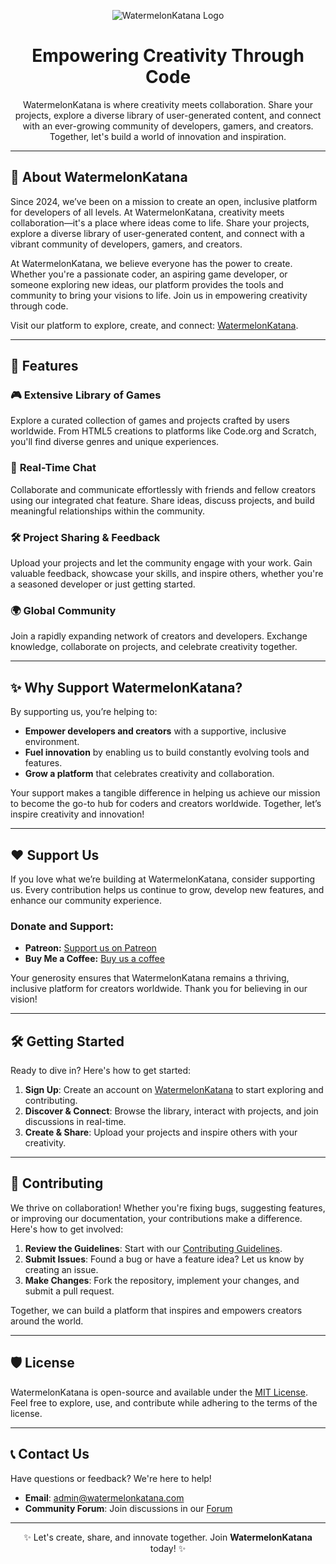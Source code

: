 <p align="center">
    <img src="https://raw.githubusercontent.com/WatermelonKatanaDevs/WatermelonKatana/refs/heads/main/Assets/images/global_logo.png" alt="WatermelonKatana Logo">
</p>

<h1 align="center">Empowering Creativity Through Code</h1>

<p align="center">
WatermelonKatana is where creativity meets collaboration. Share your projects, explore a diverse library of user-generated content, and connect with an ever-growing community of developers, gamers, and creators. Together, let's build a world of innovation and inspiration.
</p>

---

## 🌟 About WatermelonKatana

Since 2024, we’ve been on a mission to create an open, inclusive platform for developers of all levels. At WatermelonKatana, creativity meets collaboration—it's a place where ideas come to life. Share your projects, explore a diverse library of user-generated content, and connect with a vibrant community of developers, gamers, and creators.

At WatermelonKatana, we believe everyone has the power to create. Whether you're a passionate coder, an aspiring game developer, or someone exploring new ideas, our platform provides the tools and community to bring your visions to life. Join us in empowering creativity through code.

Visit our platform to explore, create, and connect: [WatermelonKatana](https://watermelonkatana.com/).

---

## 🚀 Features

### 🎮 **Extensive Library of Games**
Explore a curated collection of games and projects crafted by users worldwide. From HTML5 creations to platforms like Code.org and Scratch, you'll find diverse genres and unique experiences.

### 💬 **Real-Time Chat**
Collaborate and communicate effortlessly with friends and fellow creators using our integrated chat feature. Share ideas, discuss projects, and build meaningful relationships within the community.

### 🛠️ **Project Sharing & Feedback**
Upload your projects and let the community engage with your work. Gain valuable feedback, showcase your skills, and inspire others, whether you're a seasoned developer or just getting started.

### 🌍 **Global Community**
Join a rapidly expanding network of creators and developers. Exchange knowledge, collaborate on projects, and celebrate creativity together.

---

## ✨ Why Support WatermelonKatana?

By supporting us, you’re helping to:

- **Empower developers and creators** with a supportive, inclusive environment.
- **Fuel innovation** by enabling us to build constantly evolving tools and features.
- **Grow a platform** that celebrates creativity and collaboration.

Your support makes a tangible difference in helping us achieve our mission to become the go-to hub for coders and creators worldwide. Together, let’s inspire creativity and innovation!

---

## ❤️ Support Us

If you love what we’re building at WatermelonKatana, consider supporting us. Every contribution helps us continue to grow, develop new features, and enhance our community experience.

### Donate and Support:
- **Patreon:** [Support us on Patreon](https://patreon.com/watermelonkatana)
- **Buy Me a Coffee:** [Buy us a coffee](https://buymeacoffee.com/watermelonkatana)

Your generosity ensures that WatermelonKatana remains a thriving, inclusive platform for creators worldwide. Thank you for believing in our vision!

---

## 🛠️ Getting Started

Ready to dive in? Here's how to get started:

1. **Sign Up**: Create an account on [WatermelonKatana](https://watermelonkatana.com/) to start exploring and contributing.
2. **Discover & Connect**: Browse the library, interact with projects, and join discussions in real-time.
3. **Create & Share**: Upload your projects and inspire others with your creativity.

---

## 🤝 Contributing

We thrive on collaboration! Whether you're fixing bugs, suggesting features, or improving our documentation, your contributions make a difference. Here's how to get involved:

1. **Review the Guidelines**: Start with our [Contributing Guidelines](CONTRIBUTING.md).
2. **Submit Issues**: Found a bug or have a feature idea? Let us know by creating an issue.
3. **Make Changes**: Fork the repository, implement your changes, and submit a pull request.

Together, we can build a platform that inspires and empowers creators around the world.

---

## 🛡️ License

WatermelonKatana is open-source and available under the [MIT License](LICENSE). Feel free to explore, use, and contribute while adhering to the terms of the license.

---

## 📞 Contact Us

Have questions or feedback? We're here to help!

- **Email**: [admin@watermelonkatana.com](mailto:admin@watermelonkatana.com)
- **Community Forum**: Join discussions in our [Forum](https://watermelonkatana.com/forum)

---

<p align="center">
✨ Let's create, share, and innovate together. Join <strong>WatermelonKatana</strong> today! ✨
</p>

